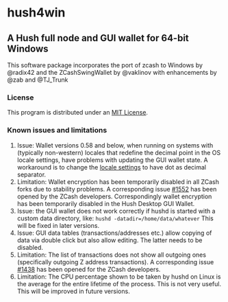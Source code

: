 # hush4win

## A Hush full node and GUI wallet for 64-bit Windows

This software package incorporates the port of zcash to Windows by @radix42 and the
ZCashSwingWallet by @vaklinov with enhancements by @zab and @TJ_Trunk



### License
This program is distributed under an [MIT License](https://github.com/vaklinov/zcash-swing-wallet-ui/raw/master/LICENSE).


### Known issues and limitations

1. Issue: Wallet versions 0.58 and below, when running on systems with (typically non-western) locales that
redefine the decimal point in the OS locale settings, have problems with updating the GUI wallet state. 
A workaround is to change the [locale settings](https://windows.lbl.gov/software/optics/5-1-2/Optics4.jpg) to have dot as decimal separator.
1. Limitation: Wallet encryption has been temporarily disabled in all ZCash forks due to stability problems. A corresponding issue 
[#1552](https://github.com/zcash/zcash/issues/1552) has been opened by the ZCash developers. Correspondingly
wallet encryption has been temporarily disabled in the Hush Desktop GUI Wallet.
1. Issue: the GUI wallet does not work correctly if hushd is started with a custom data directory, like:
`hushd -datadir=/home/data/whatever` This will be fixed in later versions.
1. Issue: GUI data tables (transactions/addresses etc.) allow copying of data via double click but also allow editing. 
The latter needs to be disabled. 
1. Limitation: The list of transactions does not show all outgoing ones (specifically outgoing Z address 
transactions). A corresponding issue [#1438](https://github.com/zcash/zcash/issues/1438) has been opened 
for the ZCash developers. 
1. Limitation: The CPU percentage shown to be taken by hushd on Linux is the average for the entire lifetime 
of the process. This is not very useful. This will be improved in future versions.

